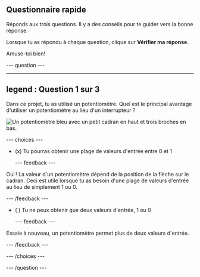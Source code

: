 ## Questionnaire rapide

Réponds aux trois questions. Il y a des conseils pour te guider vers la bonne réponse.

Lorsque tu as répondu à chaque question, clique sur **Vérifier ma réponse**.

Amuse-toi bien!

--- question ---

---
legend : Question 1 sur 3
---

Dans ce projet, tu as utilisé un potentiomètre. Quel est le principal avantage d'utiliser un potentiomètre au lieu d'un interrupteur ?

![Un potentiomètre bleu avec un petit cadran en haut et trois broches en bas.](images/potentiometer.png)

--- choices ---

- (x) Tu pourras obtenir une plage de valeurs d'entrée entre 0 et 1

  --- feedback ---

Oui ! La valeur d'un potentiomètre dépend de la position de la flèche sur le cadran. Ceci est utile lorsque tu as besoin d'une plage de valeurs d'entrée au lieu de simplement 1 ou 0.

  --- /feedback ---

- ( ) Tu ne peux obtenir que deux valeurs d'entrée, 1 ou 0

  --- feedback ---

Essaie à nouveau, un potentiomètre permet plus de deux valeurs d'entrée.

  --- /feedback ---


--- /choices ---

--- /question ---
